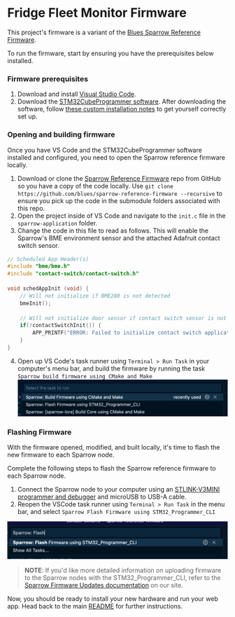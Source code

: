# Fridge Fleet Monitor Firmware

This project's firmware is a variant of the [Blues Sparrow Reference Firmware](https://github.com/blues/sparrow-reference-firmware).

To run the firmware, start by ensuring you have the prerequisites below installed.

### Firmware prerequisites

1. Download and install [Visual Studio Code](https://code.visualstudio.com/).
2. Download the [STM32CubeProgrammer software](https://www.st.com/en/development-tools/stm32cubeprog.html#get-software). After downloading the software, follow [these custom installation notes](https://dev.blues.io/notecard/notecard-firmware-updates/#stm32cubeprogrammer-installation-notes) to get yourself correctly set up. 

### Opening and building firmware

Once you have VS Code and the STM32CubeProgrammer software installed and configured, you need to open the Sparrow reference firmware locally.

1. Download or clone the [Sparrow Reference Firmware](https://github.com/blues/sparrow-reference-firmware) repo from GitHub so you have a copy of the code locally. Use `git clone https://github.com/blues/sparrow-reference-firmware --recursive` to ensure you pick up the code in the submodule folders associated with this repo.
2. Open the project inside of VS Code and navigate to the `init.c` file in the `sparrow-application` folder.
3. Change the code in this file to read as follows. This will enable the Sparrow's BME environment sensor and the attached Adafruit contact switch sensor.
```cpp
// Scheduled App Header(s)
#include "bme/bme.h"
#include "contact-switch/contact-switch.h"

void schedAppInit (void) {
    // Will not initialize if BME280 is not detected
    bmeInit();

    // Will not initialize door sensor if contact switch sensor is not detected
    if(!contactSwitchInit()) {
        APP_PRINTF("ERROR: Failed to initialize contact switch application!\r\n");
    }
}
```
4. Open up VS Code's task runner using `Terminal > Run Task` in your computer's menu bar, and build the firmware by running the task `Sparrow build firmware using CMake and Make`
![VS Code build firmware command toolbar](./readme-build-firmware.png)

### Flashing Firmware

With the firmware opened, modified, and built locally, it's time to flash the new firmware to each Sparrow node.

Complete the following steps to flash the Sparrow reference firmware to each Sparrow node.

1. Connect the Sparrow node to your computer using an [STLINK-V3MINI programmer and debugger](https://shop.blues.io/products/stlink-v3mini) and microUSB to USB-A cable.
2. Reopen the VSCode task runner using `Terminal > Run Task` in the menu bar, and select `Sparrow Flash Firmware using STM32_Programmer_CLI`

![VS Code flash firmware command toolbar](readme-flash-firmware.png)

> **NOTE**: If you'd like more detailed information on uploading firmware to the Sparrow nodes with the STM32_Programmer_CLI, refer to the [Sparrow Firmware Updates documentation](https://dev.blues.io/sparrow/sparrow-firmware-updates/#uploading-with-stm32programmercli) on our site.

Now, you should be ready to install your new hardware and run your web app. Head back to the main [README](../README.md#hardware-installation) for further instructions.
